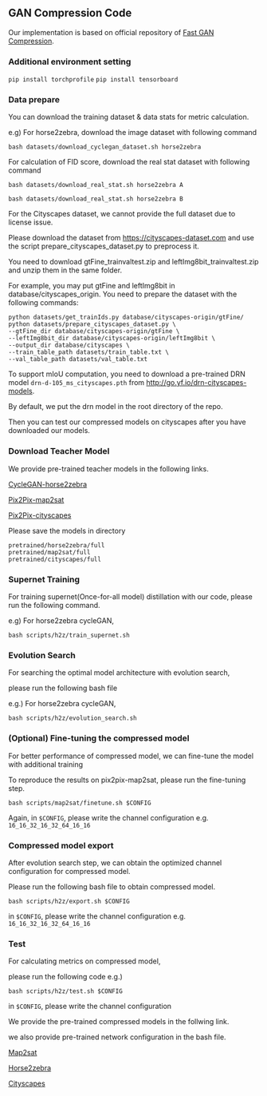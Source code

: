 ## GAN Compression Code

Our implementation is based on official repository of [Fast GAN Compression](https://github.com/mit-han-lab/gan-compression). 

### Additional environment setting
```pip install torchprofile```
```pip install tensorboard```

### Data prepare

You can download the training dataset & data stats for metric calculation.

e.g) For horse2zebra, download the image dataset with following command

```
bash datasets/download_cyclegan_dataset.sh horse2zebra
```

For calculation of FID score, download the real stat dataset with following command

```
bash datasets/download_real_stat.sh horse2zebra A

bash datasets/download_real_stat.sh horse2zebra B
```

For the Cityscapes dataset, we cannot provide the full dataset due to license issue. 

Please download the dataset from https://cityscapes-dataset.com and use the script prepare_cityscapes_dataset.py to preprocess it. 

You need to download gtFine_trainvaltest.zip and leftImg8bit_trainvaltest.zip and unzip them in the same folder. 

For example, you may put gtFine and leftImg8bit in database/cityscapes_origin. You need to prepare the dataset with the following commands:

```
python datasets/get_trainIds.py database/cityscapes-origin/gtFine/
python datasets/prepare_cityscapes_dataset.py \
--gtFine_dir database/cityscapes-origin/gtFine \
--leftImg8bit_dir database/cityscapes-origin/leftImg8bit \
--output_dir database/cityscapes \
--train_table_path datasets/train_table.txt \
--val_table_path datasets/val_table.txt
```

To support mIoU computation, you need to download a pre-trained DRN model ```drn-d-105_ms_cityscapes.pth``` from http://go.yf.io/drn-cityscapes-models. 

By default, we put the drn model in the root directory of the repo. 

Then you can test our compressed models on cityscapes after you have downloaded our models.

### Download Teacher Model

We provide pre-trained teacher models in the following links.

[CycleGAN-horse2zebra](https://drive.google.com/file/d/1Y7QAySP1ZC4WqZbszl9FKs0nVyFaqyhZ/view?usp=sharing)

[Pix2Pix-map2sat](https://drive.google.com/file/d/1EfV0goGJB_koozqQAWyR87qNjdOXwxpD/view?usp=sharing)

[Pix2Pix-cityscapes](https://drive.google.com/file/d/1eCd6NPPNGOacqjaiE8HbXZ4NbFpYyzbg/view?usp=sharing)

Please save the models in directory

```
pretrained/horse2zebra/full
pretrained/map2sat/full
pretrained/cityscapes/full
```

### Supernet Training

For training supernet(Once-for-all model) distillation with our code, please run the following command.

e.g) For horse2zebra cycleGAN,

```bash scripts/h2z/train_supernet.sh```

### Evolution Search

For searching the optimal model architecture with evolution search, 

please run the following bash file

e.g.) For horse2zebra cycleGAN,

```bash scripts/h2z/evolution_search.sh```

### (Optional) Fine-tuning the compressed model

For better performance of compressed model, we can fine-tune the model with additional training

To reproduce the results on pix2pix-map2sat, please run the fine-tuning step.

```bash scripts/map2sat/finetune.sh $CONFIG```

Again, in ```$CONFIG```, please write the channel configuration e.g. ```16_16_32_16_32_64_16_16```

### Compressed model export

After evolution search step, we can obtain the optimized channel configuration for compressed model.

Please run the following bash file to obtain compressed model.

```bash scripts/h2z/export.sh $CONFIG```

in ```$CONFIG```, please write the channel configuration e.g. ```16_16_32_16_32_64_16_16```


### Test

For calculating metrics on compressed model,

please run the following code e.g.)

```bash scripts/h2z/test.sh $CONFIG```

in ```$CONFIG```, please write the channel configuration

We provide the pre-trained compressed models in the follwing link.

we also provide pre-trained network configuration in the bash file.

[Map2sat](https://drive.google.com/file/d/1GQMkUFGHdPorOdZCIkd_BKGLx6qJDOqo/view?usp=sharing)

[Horse2zebra](https://drive.google.com/file/d/1NQs-cwhTZvjAPALMT_rNqH0eJZfNkCaa/view?usp=sharing)

[Cityscapes](https://drive.google.com/file/d/1h3ePQKDpzpFSRp88gYF8Y630bnLBmXHk/view?usp=sharing)



